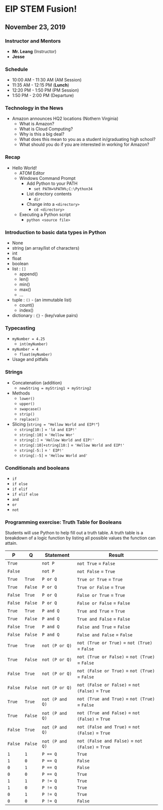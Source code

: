 # EIP STEM Fusion!
## November 23, 2019

### Instructor and Mentors

*  **Mr. Leang** (Instructor) 
*  **Jesse**

### Schedule

*  10:00 AM - 11:30 AM (AM Session)
*  11:35 AM - 12:15 PM (**Lunch**)
*  12:20 PM - 1:50 PM (PM Session)
*  1:50 PM - 2:00 PM (Departure)

### Technology in the News

*  Amazon announces HQ2 locations (Nothern Virginia)
    *  What is Amazon?
    *  What is Cloud Computing?
    *  Why is this a big deal?
    *  What does this mean to you as a student in/graduating high school?
    *  What should you do if you are interested in working for Amazon?

### Recap

*  Hello World!
    *  ATOM Editor
    *  Windows Command Prompt
        *  Add Python to your PATH
            *  `set PATH=%PATH%;C:\Python34`
        *  List directory contents
            *  `dir`
        *  Change into a `<directory>`
            *  `cd <directory>`
    *  Executing a Python script
        *  `python <source file>`

### Introduction to basic data types in Python

  *  None
  *  string (an array/list of characters)
  *  int
  *  float
  *  boolean
  *  list : `[]`
      *  append()
      *  len()
      *  min()
      *  max()
      *  ...
  *  tuple : `()` - (an immutable list)
      *  count()
      *  index()
  *  dictionary : `{}` - (key/value pairs)

### Typecasting

  *  `myNumber = 4.25`
      *  `int(myNumber)`
  *  `myNumber = 4`
      *  `float(myNumber)`
  *  Usage and pitfalls
  
### Strings

  *  Concatenation (addition)
     *  `newString = myString1 + myString2`
  *  Methods
     *  `lower()`
     *  `upper()`
     *  `swapcase()`
     *  `strip()`
     *  `replace()`
  *  Slicing (`string = "Hellow World and EIP!"`)
     *  `string[10:]` = `'ld and EIP!'`
     *  `string[:10]` = `'Hellow Wor'`
     *  `string[:]` = `'Hellow World and EIP!'`
     *  `string[:10]+string[10:]` = `'Hellow World and EIP!'`
     *  `string[-5:]` = `' EIP!'`
     *  `string[:-5]` = `'Hellow World and'`

### Conditionals and booleans

  *  `if`
  *  `if else`
  *  `if elif`
  *  `if elif else`
  *  `and`
  *  `or`
  *  `not`

### Programming exercise: Truth Table for Booleans

Students will use Python to help fill out a truth table.  A truth table is a breakdown of a logic function by listing all possible values the function can attain.

| P | Q | Statement | Result |
|---|---|-----------|--------|
|`True`||`not P`|`not True` = `False`|
|`False`||`not P`|`not False` = `True`|
|`True`|`True`|`P or Q`|`True or True` = `True`|
|`True`|`False`|`P or Q`|`True or False` = `True`|
|`False`|`True`|`P or Q`|`False or True` = `True`|
|`False`|`False`|`P or Q`|`False or False` = `False`|
|`True`|`True`|`P and Q`|`True and True` = `True`|
|`True`|`False`|`P and Q`|`True and False` = `False`|
|`False`|`True`|`P and Q`|`False and True` = `False`|
|`False`|`False`|`P and Q`|`False and False` = `False`|
|`True`|`True`|`not (P or Q)`|`not (True or True)` = `not (True)` = `False`|
|`True`|`False`|`not (P or Q)`|`not (True or False)` = `not (True)` = `False`|
|`False`|`True`|`not (P or Q)`|`not (False or True)` = `not (True)` = `False`|
|`False`|`False`|`not (P or Q)`|`not (False or False)` = `not (False)` = `True`|
|`True`|`True`|`not (P and Q)`|`not (True and True)` = `not (True)` = `False`|
|`True`|`False`|`not (P and Q)`|`not (True and False)` = `not (False)` = `True`|
|`False`|`True`|`not (P and Q)`|`not (False and True)` = `not (False)` = `True`|
|`False`|`False`|`not (P and Q)`|`not (False and False)` = `not (False)` = `True`|
|`1`|`1`|`P == Q`|`True`|
|`1`|`0`|`P == Q`|`False`|
|`0`|`1`|`P == Q`|`False`|
|`0`|`0`|`P == Q`|`True`|
|`1`|`1`|`P != Q`|`True`|
|`1`|`0`|`P != Q`|`True`|
|`0`|`1`|`P != Q`|`True`|
|`0`|`0`|`P != Q`|`False`|


